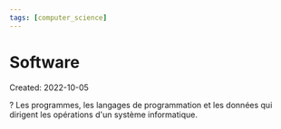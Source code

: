 ```yaml
---
tags: [computer_science] 
---
```

# Software
Created: 2022-10-05

?
Les programmes, les langages de programmation et les données qui dirigent les opérations d'un système informatique.
<!--SR:!2022-10-16,5,230-->
